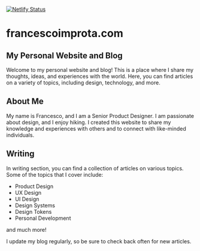 [![Netlify Status](https://api.netlify.com/api/v1/badges/9ea122db-e59d-41f3-b72f-7148b269477a/deploy-status)](https://app.netlify.com/sites/francescoimprota/deploys)

# francescoimprota.com

## My Personal Website and Blog
Welcome to my personal website and blog! This is a place where I share my thoughts, ideas, and experiences with the world. Here, you can find articles on a variety of topics, including design, technology, and more.


## About Me

My name is Francesco, and I am a Senior Product Designer. I am passionate about design, and I enjoy hiking. I created this website to share my knowledge and experiences with others and to connect with like-minded individuals.

## Writing

In writing section, you can find a collection of articles on various topics. Some of the topics that I cover include:

- Product Design
- UX Design
- UI Design
- Design Systems
- Design Tokens
- Personal Development

and much more!

I update my blog regularly, so be sure to check back often for new articles.
